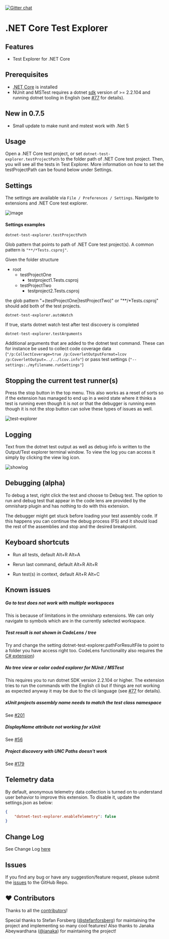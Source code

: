 [![Gitter chat](https://badges.gitter.im/gitterHQ/gitter.png)](https://gitter.im/vscode-dotnet-test-explorer/Lobby)

# .NET Core Test Explorer

## Features

* Test Explorer for .NET Core

## Prerequisites

* [.NET Core](https://www.microsoft.com/net/core) is installed
* NUnit and MSTest requires a dotnet [sdk](https://www.microsoft.com/net/download) version of >= 2.2.104 and running dotnet tooling in English (see [#77](https://github.com/formulahendry/vscode-dotnet-test-explorer/issues/77) for details).

## New in 0.7.5

* Small update to make nunit and mstest work with .Net 5

## Usage

Open a .NET Core test project, or set `dotnet-test-explorer.testProjectPath` to the folder path of .NET Core test project. Then, you will see all the tests in Test Explorer. More information on how to set the testProjectPath can be found below under Settings.

## Settings

The settings are available via `File / Preferences / Settings`. Navigate to extensions and .NET Core test explorer.

![image](https://user-images.githubusercontent.com/358570/88801296-c26fb380-d1a9-11ea-812f-6623665f354a.png)

#### Settings examples
`dotnet-test-explorer.testProjectPath`

Glob pattern that points to path of .NET Core test project(s). A common pattern is `"**/*Tests.csproj"`.

Given the folder structure
* root
  * testProjectOne
    * testproject1.Tests.csproj
  * testProjectTwo
    * testproject2.Tests.csproj

the glob pattern "+(testProjectOne|testProjectTwo)" or "**/*Tests.csproj" should add both of the test projects.

`dotnet-test-explorer.autoWatch`
 
 If true, starts dotnet watch test after test discovery is completed

`dotnet-test-explorer.testArguments`

Additional arguments that are added to the dotnet test command. These can for instance be used to collect code coverage data (`"/p:CollectCoverage=true /p:CoverletOutputFormat=lcov /p:CoverletOutput=../../lcov.info"`) or pass test settings (`"--settings:./myfilename.runSettings"`)


## Stopping the current test runner(s)

Press the stop button in the top menu. This also works as a reset of sorts so if the extension has managed to end up in a weird state where it thinks a test is running even though it is not or that the debugger is running even though it is not the stop button can solve these types of issues as well.

![test-explorer](https://github.com/formulahendry/vscode-dotnet-test-explorer/raw/master/images/stop.PNG)

## Logging

Text from the dotnet test output as well as debug info is written to the Output/Test explorer terminal window. To view the log you can access it simply by clicking the view log icon.

![showlog](https://github.com/formulahendry/vscode-dotnet-test-explorer/raw/master/images/showlog.png)

## Debugging (alpha)

To debug a test, right click the test and choose to Debug test. The option to run and debug test that appear in the code lens are provided by the omnisharp plugin and has nothing to do with this extension.

The debugger might get stuck before loading your test assembly code. If this happens you can continue the debug process (F5) and it should load the rest of the assemblies and stop and the desired breakpoint.


## Keyboard shortcuts

* Run all tests, default Alt+R Alt+A

* Rerun last command, default Alt+R Alt+R

* Run test(s) in context, default Alt+R Alt+C

## Known issues
##### Go to test does not work with multiple workspaces
This is because of limitations in the omnisharp extensions. We can only navigate to symbols which are in the currently selected workspace.

##### Test result is not shown in CodeLens / tree
Try and change the setting dotnet-test-explorer.pathForResultFile to point to a folder you have access right too. CodeLens functionality also requires the [C# extension](https://marketplace.visualstudio.com/items?itemName=ms-vscode.csharp)) 

##### No tree view or color coded explorer for NUnit / MSTest
This requires you to run dotnet SDK version 2.2.104 or higher. The extension tries to run the commands with the English cli but if things are not working as expected anyway it may be due to the cli language (see [#77](https://github.com/formulahendry/vscode-dotnet-test-explorer/issues/77) for details).

##### xUnit projects assembly name needs to match the test class namespace
See [#201](https://github.com/formulahendry/vscode-dotnet-test-explorer/issues/201)

##### DisplayName attribute not working for xUnit
See [#56](https://github.com/formulahendry/vscode-dotnet-test-explorer/issues/56)

##### Project discovery with UNC Paths doesn't work
See [#179](https://github.com/formulahendry/vscode-dotnet-test-explorer/issues/179)

## Telemetry data

By default, anonymous telemetry data collection is turned on to understand user behavior to improve this extension. To disable it, update the settings.json as below:
```json
{
    "dotnet-test-explorer.enableTelemetry": false
}
```

## Change Log

See Change Log [here](https://github.com/formulahendry/vscode-dotnet-test-explorer/blob/master/CHANGELOG.md)

## Issues

If you find any bug or have any suggestion/feature request, please submit the [issues](https://github.com/formulahendry/vscode-dotnet-test-explorer/issues) to the GitHub Repo.

## ❤️ Contributors

Thanks to all the [contributors](https://github.com/formulahendry/vscode-dotnet-test-explorer/graphs/contributors)!

Special thanks to Stefan Forsberg ([@stefanforsberg](https://github.com/stefanforsberg)) for maintaining the project and implementing so many cool features! Also thanks to Janaka Abeywardhana ([@janaka](https://github.com/janaka)) for maintaining the project!
